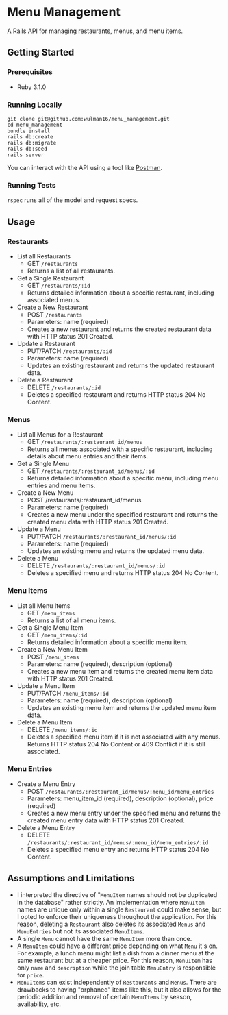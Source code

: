 # Menu Management

A Rails API for managing restaurants, menus, and menu items.

## Getting Started

### Prerequisites

* Ruby 3.1.0

### Running Locally

```
git clone git@github.com:wulman16/menu_management.git
cd menu_management
bundle install
rails db:create
rails db:migrate
rails db:seed
rails server
```

You can interact with the API using a tool like [Postman](https://www.postman.com/).

### Running Tests

`rspec` runs all of the model and request specs.

## Usage

### Restaurants

* List all Restaurants
    - GET `/restaurants`
    - Returns a list of all restaurants.
* Get a Single Restaurant
    - GET `/restaurants/:id`
    - Returns detailed information about a specific restaurant, including associated menus.
* Create a New Restaurant
    - POST `/restaurants`
    - Parameters: name (required)
    - Creates a new restaurant and returns the created restaurant data with HTTP status 201 Created.
* Update a Restaurant
    - PUT/PATCH `/restaurants/:id`
    - Parameters: name (required)
    - Updates an existing restaurant and returns the updated restaurant data.
* Delete a Restaurant
    - DELETE `/restaurants/:id`
    - Deletes a specified restaurant and returns HTTP status 204 No Content.

### Menus

* List all Menus for a Restaurant
    - GET `/restaurants/:restaurant_id/menus`
    - Returns all menus associated with a specific restaurant, including details about menu entries and their items.
* Get a Single Menu
    - GET `/restaurants/:restaurant_id/menus/:id`
    - Returns detailed information about a specific menu, including menu entries and menu items.
* Create a New Menu
    - POST /restaurants/:restaurant_id/menus
    - Parameters: name (required)
    - Creates a new menu under the specified restaurant and returns the created menu data with HTTP status 201 Created.
* Update a Menu
    - PUT/PATCH `/restaurants/:restaurant_id/menus/:id`
    - Parameters: name (required)
    - Updates an existing menu and returns the updated menu data.
* Delete a Menu
    - DELETE `/restaurants/:restaurant_id/menus/:id`
    - Deletes a specified menu and returns HTTP status 204 No Content.

### Menu Items

* List all Menu Items
    - GET `/menu_items`
    - Returns a list of all menu items.
* Get a Single Menu Item
    - GET `/menu_items/:id`
    - Returns detailed information about a specific menu item.
* Create a New Menu Item
    - POST `/menu_items`
    - Parameters: name (required), description (optional)
    - Creates a new menu item and returns the created menu item data with HTTP status 201 Created.
* Update a Menu Item
    - PUT/PATCH `/menu_items/:id`
    - Parameters: name (required), description (optional)
    - Updates an existing menu item and returns the updated menu item data.
* Delete a Menu Item
    - DELETE `/menu_items/:id`
    - Deletes a specified menu item if it is not associated with any menus. Returns HTTP status 204 No Content or 409 Conflict if it is still associated.

### Menu Entries

* Create a Menu Entry
    - POST `/restaurants/:restaurant_id/menus/:menu_id/menu_entries`
    - Parameters: menu_item_id (required), description (optional), price (required)
    - Creates a new menu entry under the specified menu and returns the created menu entry data with HTTP status 201 Created.
* Delete a Menu Entry
    - DELETE `/restaurants/:restaurant_id/menus/:menu_id/menu_entries/:id`
    - Deletes a specified menu entry and returns HTTP status 204 No Content.

## Assumptions and Limitations

* I interpreted the directive of "`MenuItem` names should not be duplicated in the database" rather strictly. An implementation where `MenuItem` names are unique only within a single `Restaurant` could make sense, but I opted to enforce their uniqueness throughout the application. For this reason, deleting a `Restaurant` also deletes its associated `Menus` and `MenuEntries` but not its associated `MenuItems`.
* A single `Menu` cannot have the same `MenuItem` more than once.
* A `MenuItem` could have a different price depending on what `Menu` it's on. For example, a lunch menu might list a dish from a dinner menu at the same restaurant but at a cheaper price. For this reason, `MenuItem` has only `name` and `description` while the join table `MenuEntry` is responsible for `price`.
* `MenuItems` can exist independently of `Restaurants` and `Menus`. There are drawbacks to having "orphaned" items like this, but it also allows for the periodic addition and removal of certain `MenuItems` by season, availability, etc.
